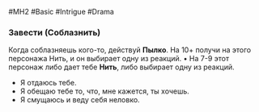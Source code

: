 #MH2 #Basic #Intrigue #Drama 

### **Завести (Соблазнить)** 

Когда соблазняешь кого-то, действуй **Пылко**. На 10+ получи на этого персонажа Нить, и он выбирает одну из реакций. • На 7-9 этот персонаж либо дает тебе **Нить**, либо выбирает одну из реакций. 
- Я отдаюсь тебе. 
- Я обещаю тебе то, что, мне кажется, ты хочешь.
- Я смущаюсь и веду себя неловко.
